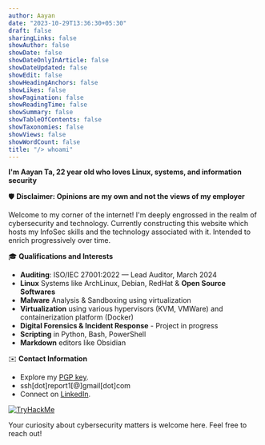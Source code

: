 ```yaml
---
author: Aayan
date: "2023-10-29T13:36:30+05:30"
draft: false
sharingLinks: false
showAuthor: false
showDate: false
showDateOnlyInArticle: false
showDateUpdated: false
showEdit: false
showHeadingAnchors: false
showLikes: false
showPagination: false
showReadingTime: false
showSummary: false
showTableOfContents: false
showTaxonomies: false
showViews: false
showWordCount: false
title: "/> whoami"
---
```

**I'm Aayan Ta, 22 year old who loves Linux, systems, and information security**

🛡️ **Disclaimer: Opinions are my own and not the views of my employer**

Welcome to my corner of the internet! I'm deeply engrossed in the realm of cybersecurity and technology. Currently constructing this website which hosts my InfoSec skills and the technology associated with it. Intended to enrich progressively over time.

🎓 **Qualifications and Interests**
- **Auditing**: ISO/IEC 27001:2022 — Lead Auditor, March 2024
- **Linux** Systems like ArchLinux, Debian, RedHat & **Open Source Softwares**
- **Malware** Analysis & Sandboxing using virtualization
- **Virtualization** using various hypervisors (KVM, VMWare) and containerization platform (Docker)
- **Digital Forensics & Incident Response** - Project in progress
- **Scripting** in Python, Bash, PowerShell
- **Markdown** editors like Obsidian

✉️ **Contact Information**
- Explore my [PGP key](https://incident-clarity.github.io/blogs/pgp/). 
- ssh[dot]report1[@]gmail[dot]com
- Connect on [LinkedIn](https://www.linkedin.com/in/aayan-ta/).

<a href="https://tryhackme.com/p/IncidentClarity" target="_blank">
    <img src="https://tryhackme-badges.s3.amazonaws.com/IncidentClarity.png" alt="TryHackMe">
</a>

Your curiosity about cybersecurity matters is welcome here. Feel free to reach out!